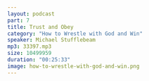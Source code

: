 ```yaml
---
layout: podcast
part: 7
title: Trust and Obey
category: "How to Wrestle with God and Win"
speaker: Michael Stufflebeam
mp3: 33397.mp3
size: 10499959
duration: "00:25:33"
image: how-to-wrestle-with-god-and-win.png
---
```


